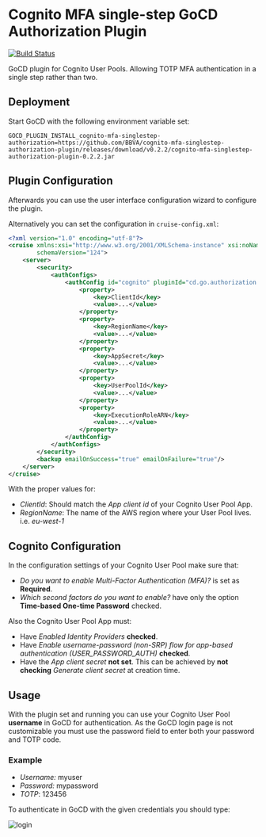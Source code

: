 # Cognito MFA single-step GoCD Authorization Plugin

[![Build Status](https://travis-ci.org/BBVA/cognito-mfa-singlestep-authorization-plugin.svg?branch=master)](https://travis-ci.org/BBVA/cognito-mfa-singlestep-authorization-plugin)

GoCD plugin for Cognito User Pools. Allowing TOTP MFA authentication in a single step rather than two.

## Deployment

Start GoCD with the following environment variable set:

```plain
GOCD_PLUGIN_INSTALL_cognito-mfa-singlestep-authorization=https://github.com/BBVA/cognito-mfa-singlestep-authorization-plugin/releases/download/v0.2.2/cognito-mfa-singlestep-authorization-plugin-0.2.2.jar
```

## Plugin Configuration

Afterwards you can use the user interface configuration wizard to configure the plugin.

Alternatively you can set the configuration in `cruise-config.xml`:

```xml
<?xml version="1.0" encoding="utf-8"?>
<cruise xmlns:xsi="http://www.w3.org/2001/XMLSchema-instance" xsi:noNamespaceSchemaLocation="cruise-config.xsd"
        schemaVersion="124">
    <server>
        <security>
            <authConfigs>
                <authConfig id="cognito" pluginId="cd.go.authorization.cognito-mfa-singlestep">
                    <property>
                        <key>ClientId</key>
                        <value>...</value>
                    </property>
                    <property>
                        <key>RegionName</key>
                        <value>...</value>
                    </property>
                    <property>
                        <key>AppSecret</key>
                        <value>...</value>
                    </property>
                    <property>
                        <key>UserPoolId</key>
                        <value>...</value>
                    </property>
                    <property>
                        <key>ExecutionRoleARN</key>
                        <value>...</value>
                    </property>
                </authConfig>
            </authConfigs>
        </security>
        <backup emailOnSuccess="true" emailOnFailure="true"/>
    </server>
</cruise>
```

With the proper values for:

- *ClientId*: Should match the *App client id* of your Cognito User Pool App.
- *RegionName*: The name of the AWS region where your User Pool lives. i.e. *eu-west-1*

## Cognito Configuration

In the configuration settings of your Cognito User Pool make sure that:

- *Do you want to enable Multi-Factor Authentication (MFA)?* is set as **Required**.
- *Which second factors do you want to enable?* have only the option **Time-based One-time Password** checked.

Also the Cognito User Pool App must:

- Have *Enabled Identity Providers* **checked**.
- Have *Enable username-password (non-SRP) flow for app-based authentication (USER_PASSWORD_AUTH)* **checked**.
- Have the *App client secret* **not set**. This can be achieved by **not checking** *Generate client secret* at
  creation time.

## Usage

With the plugin set and running you can use your Cognito User Pool **username** in GoCD for authentication.
As the GoCD login page is not customizable you must use the password field to enter both your password and TOTP code.

### Example

- *Username:* myuser
- *Password:* mypassword
- *TOTP*: 123456

To authenticate in GoCD with the given credentials you should type:

![login](./login.png)
